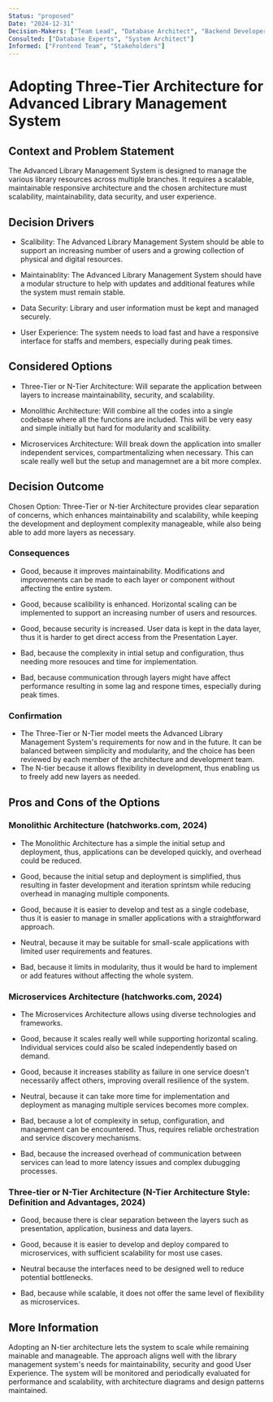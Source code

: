 ```yaml
---
Status: "proposed"
Date: "2024-12-31"
Decision-Makers: ["Team Lead", "Database Architect", "Backend Developers"]
Consulted: ["Database Experts", "System Architect"]
Informed: ["Frontend Team", "Stakeholders"]
---
```


# Adopting Three-Tier Architecture for Advanced Library Management System

## Context and Problem Statement

The Advanced Library Management System is designed to manage the various library resources across multiple branches. It requires a scalable, maintainable responsive architecture and the chosen architecture must scalability, maintainability, data security, and user experience.

## Decision Drivers

* Scalibility: The Advanced Library Management System should be able to support an increasing number of users and a growing collection of physical and digital resources.

* Maintainablity: The Advanced Library Management System should have a modular structure to help with updates and additional features while the system must remain stable.

* Data Security: Library and user information must be kept and managed securely.

* User Experience: The system needs to load fast and have a responsive interface for staffs and members, especially during peak times.


## Considered Options

* Three-Tier or N-Tier Architecture: Will separate the application between layers to increase maintainability, security, and scalability.

* Monolithic Architecture: Will combine all the codes into a single codebase where all the functions are included. This will be very easy and simple initially but hard for modularity and scalibility.

* Microservices Architecture: Will break down the application into smaller independent services, compartmentalizing when necessary. This can scale really well but the setup and managemnet are a bit more complex.


## Decision Outcome

Chosen Option: Three-Tier or N-tier Architecture provides clear separation of concerns, which enhances maintainability and scalability, while keeping the development and deployment complexity manageable, while also being able to add more layers as necessary.


### Consequences

* Good, because it improves maintainability. Modifications and improvements can be made to each layer or component without affecting the entire system.

* Good, because scalibility is enhanced. Horizontal scaling can be implemented to support an increasing number of users and resources.

* Good, because security is increased. User data is kept in the data layer, thus it is harder to get direct access from the Presentation Layer.

* Bad, because the complexity in intial setup and configuration, thus needing more resouces and time for implementation.

* Bad, because communication through layers might have affect performance resulting in some lag and respone times, especially during peak times.


### Confirmation

* The Three-Tier or N-Tier model meets the Advanced Library Management System's requirements for now and in the future. It can be balanced between simplicity and modularity, and the choice has been reviewed by each member of the architecture and development team.
* The N-tier because it allows flexibility in development, thus enabling us to freely add new layers as needed.

## Pros and Cons of the Options

### Monolithic Architecture (hatchworks.com, 2024)

* The Monolithic Architecture has a simple the initial setup and deployment, thus, applications can be developed quickly, and overhead could be reduced.

* Good, because the initial setup and deployment is simplified, thus resulting in faster development and iteration sprintsm while reducing overhead in managing multiple components.

* Good, because it is easier to develop and test as a single codebase, thus it is easier to manage in smaller applications with a straightforward approach.

* Neutral, because it may be suitable for small-scale applications with limited user requirements and features.

* Bad, because it limits in modularity, thus it would be hard to implement or add features without affecting the whole system.


### Microservices Architecture (hatchworks.com, 2024)

* The Microservices Architecture allows using diverse technologies and frameworks.

* Good, because it scales really well while supporting horizontal scaling. Individual services could also be scaled independently based on demand.

* Good, because it increases stability as failure in one service doesn't necessarily affect others, improving overall resilience of the system.

* Neutral, because it can take more time for implementation and deployment as managing multiple services becomes more complex.

* Bad, because a lot of complexity in setup, configuration, and management can be encountered. Thus, requires reliable orchestration and service discovery mechanisms.

* Bad, because the increased overhead of communication between services can lead to more latency issues and complex dubugging processes.

### Three-tier or N-Tier Architecture (N-Tier Architecture Style: Definition and Advantages, 2024)

* Good, because there is clear separation between the layers such as presentation, application, business and data layers.

* Good, because it is easier to develop and deploy compared to microservices, with sufficient scalability for most use cases.

* Neutral because the interfaces need to be designed well to reduce potential bottlenecks.

* Bad, because while scalable, it does not offer the same level of flexibility as microservices.

## More Information

Adopting an N-tier architecture lets the system to scale while remaining mainable and manageable. The approach aligns well with the library management system's needs for maintainability, security and good User Experience.
The system will be monitored and periodically evaluated for performance and scalability, with architecture diagrams and design patterns maintained.